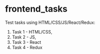 # frontend_tasks
Test tasks using HTML/CSS/JS/React/Redux:
1. Task 1 - HTML/CSS,
2. Task 2 - JS,
3. Task 3 - React
4. Task 4 - Redux

